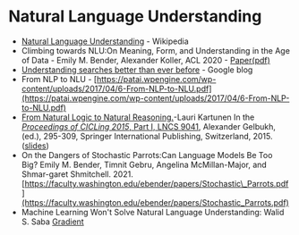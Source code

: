 # Natural Language Understanding

* [Natural Language Understanding](https://en.wikipedia.org/wiki/Natural-language_understanding) - Wikipedia 
* Climbing towards NLU:On Meaning, Form, and Understanding in the Age of Data - Emily M. Bender, Alexander Koller, ACL 2020 - [Paper\(pdf\)](https://openreview.net/pdf?id=GKTvAcb12b)
* [Understanding searches better than ever before](https://www.blog.google/products/search/search-language-understanding-bert/) - Google blog
* From NLP to NLU - [https://patai.wpengine.com/wp-content/uploads/2017/04/6-From-NLP-to-NLU.pdf](https://patai.wpengine.com/wp-content/uploads/2017/04/6-From-NLP-to-NLU.pdf)
*  [From Natural Logic to Natural Reasoning.](http://web.stanford.edu/~laurik/publications/cicling-2015/cicling-2015.pdf)-Lauri Kartunen In the [_Proceedings of CICLing 2015_, Part I, LNCS 9041](http://www.springer.com/us/book/9783319181103), Alexander Gelbukh, \(ed.\), 295-309, Springer International Publishing, Switzerland, 2015.\([slides](https://web.stanford.edu/~laurik/presentations/CICLing.pdf)\)    
* On the Dangers of Stochastic Parrots:Can Language Models Be Too Big? Emily M. Bender, Timnit Gebru, Angelina McMillan-Major, and Shmar-garet Shmitchell. 2021.[https://faculty.washington.edu/ebender/papers/Stochastic\_Parrots.pdf](https://faculty.washington.edu/ebender/papers/Stochastic_Parrots.pdf)
* Machine Learning Won't Solve Natural Language Understanding: Walid S. Saba [Gradient](https://thegradient.pub/machine-learning-wont-solve-the-natural-language-understanding-challenge/)

